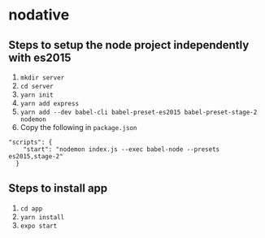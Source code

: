 # nodative

## Steps to setup the node project independently with es2015

1. `mkdir server`
2. `cd server`
3. `yarn init`
4. `yarn add express`
5. `yarn add --dev babel-cli babel-preset-es2015 babel-preset-stage-2 nodemon`
6. Copy the following in `package.json`

```
"scripts": {
    "start": "nodemon index.js --exec babel-node --presets  es2015,stage-2"
  }

```
## Steps to install app

1. `cd app`
2. `yarn install`
3. `expo start`


